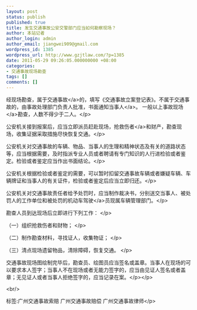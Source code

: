 ```yaml
---
layout: post
status: publish
published: true
title: 发生交通事故公安交警部门应当如何勘察现场？
author: 本站记者
author_login: admin
author_email: jiangwei909@gmail.com
wordpress_id: 1385
wordpress_url: http://www.gzjtlaw.com/?p=1385
date: 2011-05-29 09:26:05.000000000 +08:00
categories:
- 交通事故现场勘查
tags: []
comments: []
---
```

<p><p>经现场勘查，属于<a>交通事故<&#47;a>的，填写《交通事故立案登记表》。不属于交通事故的，由事故处理部门负责人批准，书面通知<a>当事人<&#47;a>。 一般以上<a>事故现场<&#47;a>勘查，人数不得少于二人。<&#47;p><p>公安机关接到报案后，应当立即派员赶赴现场，<a>抢救伤者<&#47;a>和财产，勘查现场，收集证据采取措施尽快恢复交通。<&#47;p><p>公安机关对交通事故的车辆、物品、当事人的生理和精神状态及有关的道路状态等，应当根据需要，及时指派专业人员或者聘请有专门知识的人行进检验或者鉴定。检验或者鉴定应当作出书面结论。<&#47;p><p>公安机关根据检验或者鉴定的需要，可以暂时扣留交通事故车辆或者嫌疑车辆、车辆牌证和当事人的有关证件，检验或者鉴定后应当立即归还。<&#47;p><p>公安机关对交通事故责任者给予处罚时，应当制作裁决书，分别送交当事人、被处罚人的工作单位和被处罚的机动车<a>驾驶<&#47;a>员现属车辆管理部门。<&#47;p><p>勘查人员到达现场后立即进行下列工作： <&#47;p><p>（一）组织抢救伤者和财物； <&#47;p><p>（二）制作勘查材料，寻找证人，收集物证； <&#47;p><p>（三）清点现场遗留物品，清除障碍，恢复交通。 <&#47;p><p>交通事故现场图绘制完毕后，勘查员、绘图员应当签名或盖章。当事人在现场的可以要求本人签字；当事人不在现场或者无能力签字的，应当由见证人签名或者盖章；无见证人或者当事人拒绝签字的，应当记录在案。<&#47;p><&#47;p><br&#47;><p>标签:广州交通事故索赔 广州交通事故赔偿 广州交通事故律师<&#47;p>
